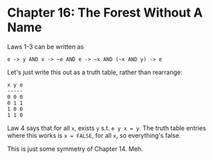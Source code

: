 # Chapter 16: The Forest Without A Name

Laws 1-3 can be written as

```
e -> y AND x -> ~e AND e -> ~x AND (~x AND y) -> e
```

Let's just write this out as a truth table, rather than rearrange:

```
x y e
-----
0 0 0
0 1 1
1 0 0
1 1 0
```

Law 4 says that for all `x`, exists `y` s.t. `e y x = y`. The truth
table entries where this works is `x = FALSE`, for all `x`, so
everything's false.

This is just some symmetry of Chapter 14. Meh.
